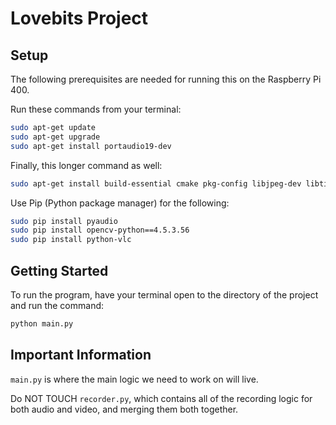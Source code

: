 # Lovebits Project

## Setup

The following prerequisites are needed for running this
on the Raspberry Pi 400.

Run these commands from your terminal:

```bash
sudo apt-get update
sudo apt-get upgrade
sudo apt-get install portaudio19-dev
```

Finally, this longer command as well:

```bash
sudo apt-get install build-essential cmake pkg-config libjpeg-dev libtiff5-dev libjasper-dev libpng-dev libavcodec-dev libavformat-dev libswscale-dev libv4l-dev libxvidcore-dev libx264-dev libfontconfig1-dev libcairo2-dev libgdk-pixbuf2.0-dev libpango1.0-dev libgtk2.0-dev libgtk-3-dev libatlas-base-dev gfortran libhdf5-dev libhdf5-serial-dev libhdf5-103 python3-pyqt5 python3-dev -y
```

Use Pip (Python package manager) for the following:

```bash
sudo pip install pyaudio
sudo pip install opencv-python==4.5.3.56
sudo pip install python-vlc
```

## Getting Started

To run the program, have your terminal open to the directory of the project and run the command:

```bash
python main.py
```

## Important Information

```main.py``` is where the main logic we need to work on will live.

Do NOT TOUCH ```recorder.py```, which contains all of the recording logic for both audio and video, and merging them both together.